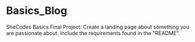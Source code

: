 # Basics_Blog
SheCodes Basics Final Project: Create a landing page about something you are passionate about. Include the requirements found in the "README".
